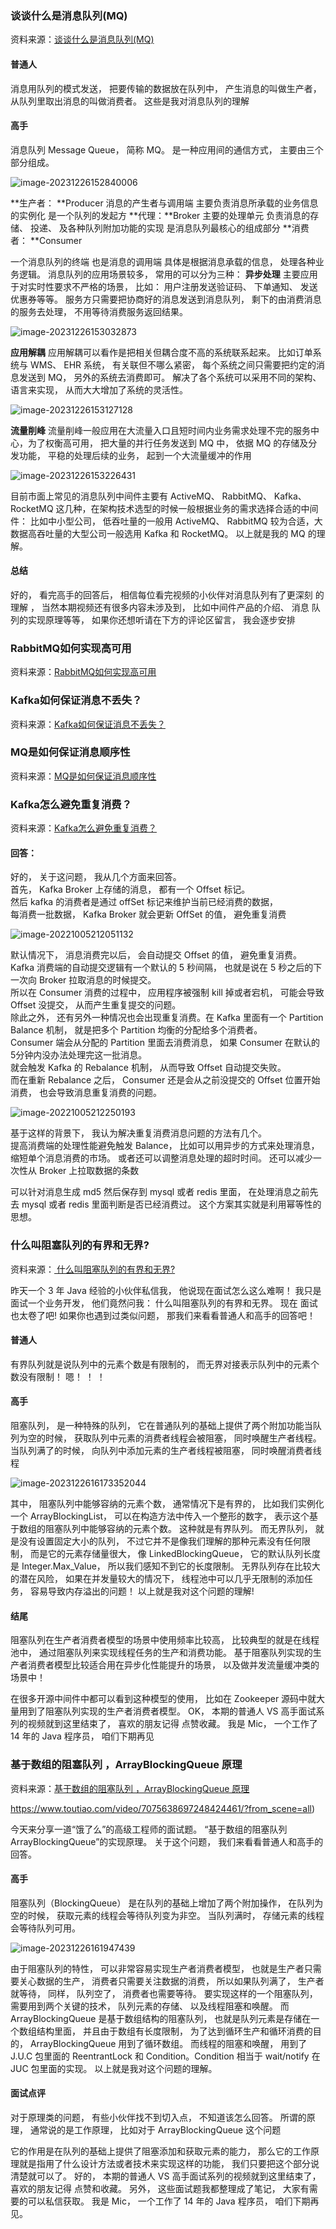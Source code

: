 


### 谈谈什么是消息队列(MQ)

资料来源：[谈谈什么是消息队列(MQ)](https://www.toutiao.com/video/7031099634365760036/)

#### 普通人
消息用队列的模式发送，
把要传输的数据放在队列中，
产生消息的叫做生产者，
从队列里取出消息的叫做消费者。
这些是我对消息队列的理解  

#### 高手  

消息队列 Message Queue， 简称 MQ。
是一种应用间的通信方式， 主要由三个部分组成。  

![image-20231226152840006](img/image-20231226152840006.png)

**生产者： **Producer
消息的产生者与调用端
主要负责消息所承载的业务信息的实例化
是一个队列的发起方
**代理：**Broker
主要的处理单元
负责消息的存储、 投递、 及各种队列附加功能的实现
是消息队列最核心的组成部分
**消费者： **Consumer

一个消息队列的终端
也是消息的调用端
具体是根据消息承载的信息， 处理各种业务逻辑。 消息队列的应用场景较多，
常用的可以分为三种：
**异步处理**
主要应用于对实时性要求不严格的场景，
比如： 用户注册发送验证码、 下单通知、 发送优惠券等等。
服务方只需要把协商好的消息发送到消息队列，
剩下的由消费消息的服务去处理，
不用等待消费服务返回结果。  

![image-20231226153032873](img/image-20231226153032873.png)

**应用解耦**
应用解耦可以看作是把相关但耦合度不高的系统联系起来。
比如订单系统与 WMS、 EHR 系统， 有关联但不哪么紧密， 每个系统之间只需要把约定的消息发送到 MQ， 另外的系统去消费即可。
解决了各个系统可以采用不同的架构、 语言来实现， 从而大大增加了系统的灵活性。  

![image-20231226153127128](img/image-20231226153127128.png)

**流量削峰**
流量削峰一般应用在大流量入口且短时间内业务需求处理不完的服务中心，为了权衡高可用， 把大量的并行任务发送到 MQ 中，
依据 MQ 的存储及分发功能， 平稳的处理后续的业务，  起到一个大流量缓冲的作用  

![image-20231226153226431](img/image-20231226153226431.png)

目前市面上常见的消息队列中间件主要有
ActiveMQ、 RabbitMQ、 Kafka、 RocketMQ 这几种，在架构技术选型的时候一般根据业务的需求选择合适的中间件：
比如中小型公司， 低吞吐量的一般用 ActiveMQ、 RabbitMQ 较为合适，大数据高吞吐量的大型公司一般选用 Kafka 和 RocketMQ。
以上就是我的 MQ 的理解。  

#### 总结
好的， 看完高手的回答后， 相信每位看完视频的小伙伴对消息队列有了更深刻
的理解 ， 当然本期视频还有很多内容未涉及到， 比如中间件产品的介绍、 消息
队列的实现原理等等， 如果你还想听请在下方的评论区留言， 我会逐步安排  


### RabbitMQ如何实现高可用

资料来源：[RabbitMQ如何实现高可用](https://www.toutiao.com/video/7134958549234680350/?from_scene=all)

### Kafka如何保证消息不丢失？

资料来源：[Kafka如何保证消息不丢失？](https://www.toutiao.com/video/7083432523916640799/?from_scene=all)


### MQ是如何保证消息顺序性

资料来源：[MQ是如何保证消息顺序性](https://www.toutiao.com/video/7106388748878905870/)

### Kafka怎么避免重复消费？

资料来源：[Kafka怎么避免重复消费？](https://www.toutiao.com/video/7099638175949128222/?from_scene=all)

#### 回答：

好的， 关于这问题， 我从几个方面来回答。<br/>
首先， Kafka Broker 上存储的消息， 都有一个 Offset 标记。<br/>
然后 kafka 的消费者是通过 offSet 标记来维护当前已经消费的数据，<br/>
每消费一批数据， Kafka Broker 就会更新 OffSet 的值， 避免重复消费<br/>

![image-20221005212051132](img/image-20221005212051132.png ':size=50%')

默认情况下， 消息消费完以后， 会自动提交 Offset 的值， 避免重复消费。<br/>
Kafka 消费端的自动提交逻辑有一个默认的 5 秒间隔， 也就是说在 5 秒之后的下一次向 Broker 拉取消息的时候提交。<br/>
所以在 Consumer 消费的过程中， 应用程序被强制 kill 掉或者宕机， 可能会导致Offset 没提交， 从而产生重复提交的问题。<br/>
除此之外， 还有另外一种情况也会出现重复消费。在 Kafka 里面有一个 Partition Balance 机制， 就是把多个 Partition 均衡的分配给多个消费者。<br/>
Consumer 端会从分配的 Partition 里面去消费消息， 如果 Consumer 在默认的 5分钟内没办法处理完这一批消息。<br/>
就会触发 Kafka 的 Rebalance 机制， 从而导致 Offset 自动提交失败。<br/>
而在重新 Rebalance 之后， Consumer 还是会从之前没提交的 Offset 位置开始消费， 也会导致消息重复消费的问题。<br/>

![image-20221005212250193](img/image-20221005212250193.png ':size=50%')

基于这样的背景下， 我认为解决重复消费消息问题的方法有几个。<br/>
提高消费端的处理性能避免触发 Balance， 比如可以用异步的方式来处理消息，<br/>
缩短单个消息消费的市场。 或者还可以调整消息处理的超时时间。 还可以减少一次性从 Broker 上拉取数据的条数  <br/>

可以针对消息生成 md5 然后保存到 mysql 或者 redis 里面， 在处理消息之前先去 mysql 或者 redis 里面判断是否已经消费过。 这个方案其实就是利用幂等性的思想。<br/>


###  什么叫阻塞队列的有界和无界?

资料来源：[ 什么叫阻塞队列的有界和无界?](https://www.toutiao.com/video/7075638697248424461/?from_scene=all)

昨天一个 3 年 Java 经验的小伙伴私信我， 他说现在面试怎么这么难啊！
我只是面试一个业务开发， 他们竟然问我： 什么叫阻塞队列的有界和无界。 现在
面试也太卷了吧!
如果你也遇到过类似问题， 那我们来看看普通人和高手的回答吧！  

#### 普通人
有界队列就是说队列中的元素个数是有限制的， 而无界对接表示队列中的元素个数没有限制！ 嗯！ ！ ！  

#### 高手
 阻塞队列， 是一种特殊的队列， 它在普通队列的基础上提供了两个附加功能当队列为空的时候， 获取队列中元素的消费者线程会被阻塞， 同时唤醒生产者线程。
当队列满了的时候， 向队列中添加元素的生产者线程被阻塞， 同时唤醒消费者线程  

![image-20231226161733520](img/image-20231226161733520.png)44

其中， 阻塞队列中能够容纳的元素个数， 通常情况下是有界的， 比如我们实例化一个 ArrayBlockingList， 可以在构造方法中传入一个整形的数字， 表示这个基于数组的阻塞队列中能够容纳的元素个数。 这种就是有界队列。
而无界队列， 就是没有设置固定大小的队列， 不过它并不是像我们理解的那种元素没有任何限制， 而是它的元素存储量很大， 像 LinkedBlockingQueue， 它的默认队列长度是 Integer.Max_Value， 所以我们感知不到它的长度限制。
无界队列存在比较大的潜在风险， 如果在并发量较大的情况下， 线程池中可以几乎无限制的添加任务， 容易导致内存溢出的问题！
以上就是我对这个问题的理解!  

#### 结尾
阻塞队列在生产者消费者模型的场景中使用频率比较高， 比较典型的就是在线程池中， 通过阻塞队列来实现线程任务的生产和消费功能。
基于阻塞队列实现的生产者消费者模型比较适合用在异步化性能提升的场景， 以及做并发流量缓冲类的场景中！  

在很多开源中间件中都可以看到这种模型的使用， 比如在 Zookeeper 源码中就大量用到了阻塞队列实现的生产者消费者模型。
OK， 本期的普通人 VS 高手面试系列的视频就到这里结束了， 喜欢的朋友记得
点赞收藏。
我是 Mic， 一个工作了 14 年的 Java 程序员， 咱们下期再见  

###  基于数组的阻塞队列 ，ArrayBlockingQueue 原理

资料来源：[基于数组的阻塞队列 ，ArrayBlockingQueue 原理](https://www.toutiao.com/video/7084567609114362399/?from_scene=all)

https://www.toutiao.com/video/7075638697248424461/?from_scene=all)

今天来分享一道“饿了么”的高级工程师的面试题。
“基于数组的阻塞队列 ArrayBlockingQueue”的实现原理。
关于这个问题， 我们来看看普通人和高手的回答。  

#### 高手
阻塞队列（BlockingQueue） 是在队列的基础上增加了两个附加操作，
在队列为空的时候， 获取元素的线程会等待队列变为非空。
当队列满时， 存储元素的线程会等待队列可用。  

![image-20231226161947439](img/image-20231226161947439.png)

由于阻塞队列的特性， 可以非常容易实现生产者消费者模型， 也就是生产者只需要关心数据的生产， 消费者只需要关注数据的消费， 所以如果队列满了， 生产者就等待， 同样， 队列空了， 消费者也需要等待。
要实现这样的一个阻塞队列， 需要用到两个关键的技术， 队列元素的存储、 以及线程阻塞和唤醒。
而 ArrayBlockingQueue 是基于数组结构的阻塞队列， 也就是队列元素是存储在一个数组结构里面， 并且由于数组有长度限制， 为了达到循环生产和循环消费的目的， ArrayBlockingQueue 用到了循环数组。
而线程的阻塞和唤醒， 用到了 J.U.C 包里面的 ReentrantLock 和 Condition。Condition 相当于 wait/notify 在 JUC 包里面的实现。
以上就是我对这个问题的理解。  

#### 面试点评
对于原理类的问题， 有些小伙伴找不到切入点， 不知道该怎么回答。
所谓的原理， 通常说的是工作原理， 比如对于 ArrayBlockingQueue 这个问题  

它的作用是在队列的基础上提供了阻塞添加和获取元素的能力， 那么它的工作原
理就是指用了什么设计方法或者技术来实现这样的功能， 我们只要把这个部分说
清楚就可以了。
好的， 本期的普通人 VS 高手面试系列的视频就到这里结束了， 喜欢的朋友记得
点赞和收藏。
另外， 这些面试题我都整理成了笔记， 大家有需要的可以私信获取。
我是 Mic， 一个工作了 14 年的 Java 程序员， 咱们下期再见。  